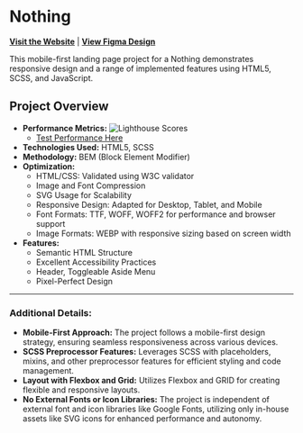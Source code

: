 # Nothing

[**Visit the Website**](https://techamster.github.io/nothing/) | [**View Figma Design**](https://www.figma.com/file/DtkQmQ797hk0nI4KfMi2Uq/BOSE-New-Version?type=design&node-id=6802-139&t=L7eKz5YKLN0m5WxR-0)

This mobile-first landing page project for a Nothing demonstrates responsive design and a range of implemented features using HTML5, SCSS, and JavaScript.

## Project Overview

- **Performance Metrics:**
  ![Lighthouse Scores](https://imgdb.net/storage/uploads/f7b59a6cdaa643d9d0d987d8a6bf1d252ac8b1bda55097e37a27a984781b09a2.png)
  - [Test Performance Here](https://pagespeed.web.dev/analysis/https-techamster-github-io-backery/1pma2mu6ed?form_factor=desktop)
- **Technologies Used:** HTML5, SCSS
- **Methodology:** BEM (Block Element Modifier)
- **Optimization:**
  - HTML/CSS: Validated using W3C validator
  - Image and Font Compression
  - SVG Usage for Scalability
  - Responsive Design: Adapted for Desktop, Tablet, and Mobile
  - Font Formats: TTF, WOFF, WOFF2 for performance and browser support
  - Image Formats: WEBP with responsive sizing based on screen width
- **Features:**
  - Semantic HTML Structure
  - Excellent Accessibility Practices
  - Header, Toggleable Aside Menu
  - Pixel-Perfect Design

---

### Additional Details:
- **Mobile-First Approach:** The project follows a mobile-first design strategy, ensuring seamless responsiveness across various devices.
- **SCSS Preprocessor Features:** Leverages SCSS with placeholders, mixins, and other preprocessor features for efficient styling and code management.
- **Layout with Flexbox and Grid:** Utilizes Flexbox and GRID for creating flexible and responsive layouts.
- **No External Fonts or Icon Libraries:** The project is independent of external font and icon libraries like Google Fonts, utilizing only in-house assets like SVG icons for enhanced performance and autonomy.
